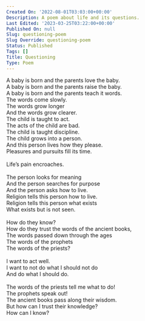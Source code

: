 ```yaml
---
Created On: '2022-08-01T03:03:00+00:00'
Description: A poem about life and its questions.
Last Edited: '2023-03-25T03:22:00+00:00'
Published On: null
Slug: questioning-poem
Slug Override: questioning-poem
Status: Published
Tags: []
Title: Questioning
Type: Poem
---
```

<p>A baby is born and the parents love the baby.<br />
A baby is born and the parents raise the baby.<br />
A baby is born and the parents teach it words.<br />
The words come slowly.<br />
The words grow longer<br />
And the words grow clearer.<br />
The child is taught to act.<br />
The acts of the child are bad.<br />
The child is taught discipline.<br />
The child grows into a person.<br />
And this person lives how they please.<br />
Pleasures and pursuits fill its time.<br />
<br />
Life’s pain encroaches.<br />
<br />
The person looks for meaning<br />
And the person searches for purpose<br />
And the person asks how to live.<br />
Religion tells this person how to live.<br />
Religion tells this person what exists<br />
What exists but is not seen.<br />
<br />
How do they know?<br />
How do they trust the words of the ancient books,<br />
The words passed down through the ages<br />
The words of the prophets<br />
The words of the priests?<br />
<br />
I want to act well.<br />
I want to not do what I should not do<br />
And do what I should do.<br />
<br />
The words of the priests tell me what to do!<br />
The prophets speak out!<br />
The ancient books pass along their wisdom.<br />
But how can I trust their knowledge?<br />
How can I know?</p>
